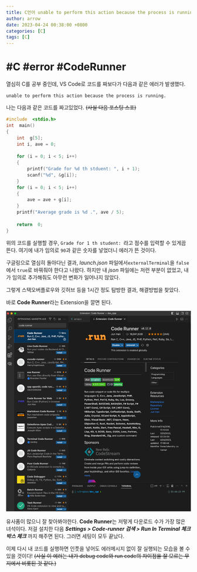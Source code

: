 ```yaml
---
title: C언어 unable to perform this action because the process is running 에러
author: arrow
date: 2023-04-24 00:38:00 +0800
categories: [C]
tags: [C]
---
```


# #C #error #CodeRunner

열심히 C를 공부 중인데, VS Code로 코드를 짜보다가 다음과 같은 에러가 발생했다.

```
unable to perform this action because the process is running.
```

나는 다음과 같은 코드를 짜고있었다. ~~(사실 다음 포스팅 스포)~~

```c
#include  <stdio.h>
int  main()
{
	int  g[5];
	int i, ave = 0;

	for (i = 0; i < 5; i++)
	{
		printf("Grade for %d th stduent: ", i + 1);
		scanf("%d", &g[i]);
	}
	for (i = 0; i < 5; i++)
	{
		ave = ave + g[i];
	}
	printf("Average grade is %d .", ave / 5);

	return  0;
}
```

위의 코드를 실행할 경우, `Grade for 1 th student: `라고 점수를 입력할 수 있게끔 뜬다. 여기에 내가 임의로 `90`과 같은 숫자를 넣었더니 에러가 뜬 것이다.

구글링으로 열심히 돌아다닌 결과, _launch.json_ 파일에서`externalTerminal`을 `false`에서 `true`로 바꿔줘야 한다고 나왔다. 하지만 내 _json_ 파일에는 저런 부분이 없었고, 내가 임의로 추가해줘도 아무런 변화가 일어나지 않았다.

그렇게 스택오버플로우와 깃허브 등을 1시간 정도 탐방한 결과, 해결방법을 찾았다.

바로 **Code Runner**라는 Extension을 깔면 된다.

![enter image description here](https://raw.githubusercontent.com/arrow-economist/imageslibrary/main/coderunner1.png)

유사품이 많으니 잘 찾아봐야한다. **Code Runner**는 저렇게 다운로드 수가 가장 많은 녀석이다. 저걸 설치한 다음 **_Settings > Code-runner 검색 > Run In Terminal 체크박스 체크_** 까지 해주면 된다. 그러면 세팅이 모두 끝났다.

이제 다시 내 코드를 실행하면 인풋을 넣어도 에러메시지 없이 잘 실행되는 모습을 볼 수 있을 것이다!
~~(사실 이 에러는 내가 debug code와 run code의 차이점을 잘 모르는 무지에서 비롯된 것 같다.)~~

<!--stackedit_data:
eyJoaXN0b3J5IjpbMTcxMDYwNTQ3NiwxMTUwMzI2ODEzLC0xOT
YyNjA1OTYwXX0=
-->
